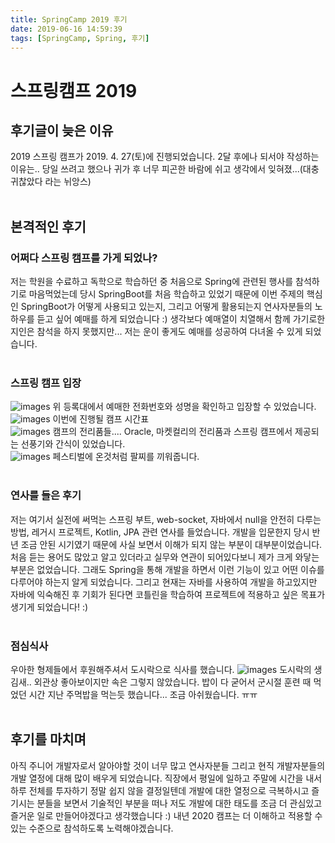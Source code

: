 ```yaml
---
title: SpringCamp 2019 후기
date: 2019-06-16 14:59:39
tags: [SpringCamp, Spring, 후기]
---
```


# 스프링캠프 2019

## 후기글이 늦은 이유
2019 스프링 캠프가 2019. 4. 27(토)에 진행되었습니다.
2달 후에나 되서야 작성하는 이유는.. 당일 쓰려고 했으나 귀가 후 너무 피곤한 바람에 쉬고 생각에서 잊혀졌...(대충 귀찮았다 라는 뉘앙스)<br/>
<br/>

## 본격적인 후기
### 어쩌다 스프링 캠프를 가게 되었나?
저는 학원을 수료하고 독학으로 학습하던 중 처음으로 Spring에 관련된 행사를 참석하기로 마음먹었는데
당시 SpringBoot를 처음 학습하고 있었기 때문에 이번 주제의 핵심인 SpringBoot가 어떻게 사용되고 있는지, 그리고 어떻게 활용되는지 연사자분들의 노하우를 듣고 싶어 예매를 하게 되었습니다 :)
생각보다 예매열이 치열해서 함께 가기로한 지인은 참석을 하지 못했지만... 저는 운이 좋게도 예매를 성공하여 다녀올 수 있게 되었습니다.<br/>
<br/>

### 스프링 캠프 입장
![images](/images/conference/springcamp/IMG_7833.JPG) 위 등록대에서 예매한 전화번호와 성명을 확인하고 입장할 수 있었습니다.<br/>
![images](/images/conference/springcamp/IMG_7834.JPG) 이번에 진행될 캠프 시간표<br/>
![images](/images/conference/springcamp/IMG_7835.JPG) 캠프의 전리품들....
Oracle, 마켓컬리의 전리품과 스프링 캠프에서 제공되는 선풍기와 간식이 있었습니다.<br/>
![images](/images/conference/springcamp/IMG_7836.JPG) 페스티벌에 온것처럼 팔찌를 끼워줍니다.<br/>
<br/>

### 연사를 들은 후기
저는 여기서 실전에 써먹는 스프링 부트, web-socket, 자바에서 null을 안전히 다루는 방법, 레거시 프로젝트, Kotlin, JPA 관련 연사를 들었습니다.
개발을 입문한지 당시 반년 조금 안된 시기였기 때문에 사실 보면서 이해가 되지 않는 부분이 대부분이었습니다. 처음 듣는 용어도 많았고 알고 있더라고 실무와 연관이 되어있다보니 제가 크게 와닿는 부분은 없었습니다. 그래도 Spring을 통해 개발을 하면서 이런 기능이 있고 어떤 이슈를 다루어야 하는지 알게 되었습니다.
그리고 현재는 자바를 사용하여 개발을 하고있지만 자바에 익숙해진 후 기회가 된다면 코틀린을 학습하여 프로젝트에 적용하고 싶은 목표가 생기게 되었습니다! :)<br/>
<br/>

### 점심식사
우아한 형제들에서 후원해주셔서 도시락으로 식사를 했습니다.
![images](/images/conference/springcamp/IMG_7837.JPG) 도시락의 생김새.. 외관상 좋아보이지만 속은 그렇지 않았습니다.
밥이 다 굳어서 군시절 훈련 때 먹었던 시간 지난 주먹밥을 먹는듯 했습니다... 조금 아쉬웠습니다. ㅠㅠ<br/>
<br/>

## 후기를 마치며
아직 주니어 개발자로서 알아야할 것이 너무 많고 연사자분들 그리고 현직 개발자분들의 개발 열정에 대해 많이 배우게 되었습니다.
직장에서 평일에 일하고 주말에 시간을 내서 하루 전체를 투자하기 정말 쉽지 않을 결정일텐데 개발에 대한 열정으로 극복하시고 즐기시는 분들을 보면서 기술적인 부분을 떠나 저도 개발에 대한 태도를 조금 더 관심있고 즐거운 일로 만들어야겠다고 생각했습니다 :)
내년 2020 캠프는 더 이해하고 적용할 수 있는 수준으로 참석하도록 노력해야겠습니다.